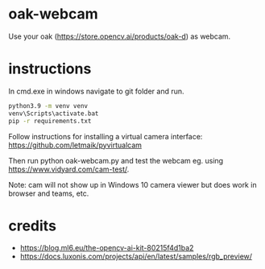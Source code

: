 # oak-webcam
Use your oak (https://store.opencv.ai/products/oak-d) as webcam.

# instructions
In cmd.exe in windows navigate to git folder and run.

```cmd
python3.9 -m venv venv
venv\Scripts\activate.bat
pip -r requirements.txt
```

Follow instructions for installing a virtual camera interface:
https://github.com/letmaik/pyvirtualcam

Then run python oak-webcam.py and test the webcam eg.
using https://www.vidyard.com/cam-test/.

Note: cam will not show up in Windows 10 camera viewer but does work in browser and teams, etc.


# credits
* https://blog.ml6.eu/the-opencv-ai-kit-80215f4d1ba2
* https://docs.luxonis.com/projects/api/en/latest/samples/rgb_preview/
